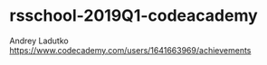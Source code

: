 # rsschool-2019Q1-codeacademy

Andrey Ladutko
https://www.codecademy.com/users/1641663969/achievements